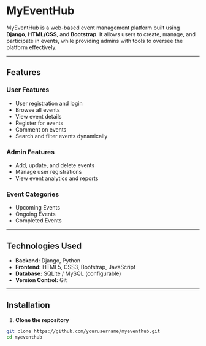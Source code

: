 # MyEventHub

MyEventHub is a web-based event management platform built using **Django**, **HTML/CSS**, and **Bootstrap**. It allows users to create, manage, and participate in events, while providing admins with tools to oversee the platform effectively.

---

## Features

### User Features
- User registration and login
- Browse all events
- View event details
- Register for events
- Comment on events
- Search and filter events dynamically

### Admin Features
- Add, update, and delete events
- Manage user registrations
- View event analytics and reports

### Event Categories
- Upcoming Events
- Ongoing Events
- Completed Events

---

## Technologies Used
- **Backend:** Django, Python
- **Frontend:** HTML5, CSS3, Bootstrap, JavaScript
- **Database:** SQLite / MySQL (configurable)
- **Version Control:** Git

---

## Installation

1. **Clone the repository**
```bash
git clone https://github.com/yourusername/myeventhub.git
cd myeventhub
